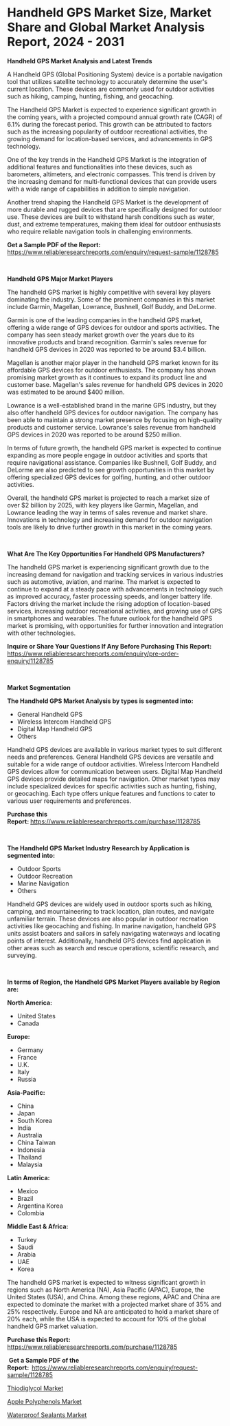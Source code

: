 <p><h1>Handheld GPS Market Size, Market Share and Global Market Analysis Report, 2024 - 2031</h1></p><p><strong>Handheld GPS Market Analysis and Latest Trends</strong></p>
<p><p>A Handheld GPS (Global Positioning System) device is a portable navigation tool that utilizes satellite technology to accurately determine the user's current location. These devices are commonly used for outdoor activities such as hiking, camping, hunting, fishing, and geocaching.</p><p>The Handheld GPS Market is expected to experience significant growth in the coming years, with a projected compound annual growth rate (CAGR) of 6.1% during the forecast period. This growth can be attributed to factors such as the increasing popularity of outdoor recreational activities, the growing demand for location-based services, and advancements in GPS technology.</p><p>One of the key trends in the Handheld GPS Market is the integration of additional features and functionalities into these devices, such as barometers, altimeters, and electronic compasses. This trend is driven by the increasing demand for multi-functional devices that can provide users with a wide range of capabilities in addition to simple navigation.</p><p>Another trend shaping the Handheld GPS Market is the development of more durable and rugged devices that are specifically designed for outdoor use. These devices are built to withstand harsh conditions such as water, dust, and extreme temperatures, making them ideal for outdoor enthusiasts who require reliable navigation tools in challenging environments.</p></p>
<p><strong>Get a Sample PDF of the Report:&nbsp;</strong> <a href="https://www.reliableresearchreports.com/enquiry/request-sample/1128785">https://www.reliableresearchreports.com/enquiry/request-sample/1128785</a></p>
<p>&nbsp;</p>
<p><strong>Handheld GPS Major Market Players</strong></p>
<p><p>The handheld GPS market is highly competitive with several key players dominating the industry. Some of the prominent companies in this market include Garmin, Magellan, Lowrance, Bushnell, Golf Buddy, and DeLorme.</p><p>Garmin is one of the leading companies in the handheld GPS market, offering a wide range of GPS devices for outdoor and sports activities. The company has seen steady market growth over the years due to its innovative products and brand recognition. Garmin's sales revenue for handheld GPS devices in 2020 was reported to be around $3.4 billion.</p><p>Magellan is another major player in the handheld GPS market known for its affordable GPS devices for outdoor enthusiasts. The company has shown promising market growth as it continues to expand its product line and customer base. Magellan's sales revenue for handheld GPS devices in 2020 was estimated to be around $400 million.</p><p>Lowrance is a well-established brand in the marine GPS industry, but they also offer handheld GPS devices for outdoor navigation. The company has been able to maintain a strong market presence by focusing on high-quality products and customer service. Lowrance's sales revenue from handheld GPS devices in 2020 was reported to be around $250 million.</p><p>In terms of future growth, the handheld GPS market is expected to continue expanding as more people engage in outdoor activities and sports that require navigational assistance. Companies like Bushnell, Golf Buddy, and DeLorme are also predicted to see growth opportunities in this market by offering specialized GPS devices for golfing, hunting, and other outdoor activities.</p><p>Overall, the handheld GPS market is projected to reach a market size of over $2 billion by 2025, with key players like Garmin, Magellan, and Lowrance leading the way in terms of sales revenue and market share. Innovations in technology and increasing demand for outdoor navigation tools are likely to drive further growth in this market in the coming years.</p></p>
<p>&nbsp;</p>
<p><strong>What Are The Key Opportunities For Handheld GPS Manufacturers?</strong></p>
<p><p>The handheld GPS market is experiencing significant growth due to the increasing demand for navigation and tracking services in various industries such as automotive, aviation, and marine. The market is expected to continue to expand at a steady pace with advancements in technology such as improved accuracy, faster processing speeds, and longer battery life. Factors driving the market include the rising adoption of location-based services, increasing outdoor recreational activities, and growing use of GPS in smartphones and wearables. The future outlook for the handheld GPS market is promising, with opportunities for further innovation and integration with other technologies.</p></p>
<p><strong>Inquire or Share Your Questions If Any Before Purchasing This Report:</strong> <a href="https://www.reliableresearchreports.com/enquiry/pre-order-enquiry/1128785">https://www.reliableresearchreports.com/enquiry/pre-order-enquiry/1128785</a></p>
<p>&nbsp;</p>
<p><strong>Market Segmentation</strong></p>
<p><strong>The Handheld GPS Market Analysis by types is segmented into:</strong></p>
<p><ul><li>General Handheld GPS</li><li>Wireless Intercom Handheld GPS</li><li>Digital Map Handheld GPS</li><li>Others</li></ul></p>
<p><p>Handheld GPS devices are available in various market types to suit different needs and preferences. General Handheld GPS devices are versatile and suitable for a wide range of outdoor activities. Wireless Intercom Handheld GPS devices allow for communication between users. Digital Map Handheld GPS devices provide detailed maps for navigation. Other market types may include specialized devices for specific activities such as hunting, fishing, or geocaching. Each type offers unique features and functions to cater to various user requirements and preferences.</p></p>
<p><strong>Purchase this Report:&nbsp;</strong><a href="https://www.reliableresearchreports.com/purchase/1128785">https://www.reliableresearchreports.com/purchase/1128785</a></p>
<p>&nbsp;</p>
<p><strong>The Handheld GPS Market Industry Research by Application is segmented into:</strong></p>
<p><ul><li>Outdoor Sports</li><li>Outdoor Recreation</li><li>Marine Navigation</li><li>Others</li></ul></p>
<p><p>Handheld GPS devices are widely used in outdoor sports such as hiking, camping, and mountaineering to track location, plan routes, and navigate unfamiliar terrain. These devices are also popular in outdoor recreation activities like geocaching and fishing. In marine navigation, handheld GPS units assist boaters and sailors in safely navigating waterways and locating points of interest. Additionally, handheld GPS devices find application in other areas such as search and rescue operations, scientific research, and surveying.</p></p>
<p>&nbsp;</p>
<p><strong>In terms of Region, the Handheld GPS Market Players available by Region are:</strong></p>
<p>
    <p> <strong> North America: </strong>
        <ul>
            <li>United States</li>
            <li>Canada</li>
        </ul>
        </p> 
    <p> <strong> Europe: </strong>
        <ul>
            <li>Germany</li>
            <li>France</li>
            <li>U.K.</li>
            <li>Italy</li>
            <li>Russia</li>
        </ul>
        </p> 
    <p> <strong> Asia-Pacific: </strong>
        <ul>
            <li>China</li>
            <li>Japan</li>
            <li>South Korea</li>
            <li>India</li>
            <li>Australia</li>
            <li>China Taiwan</li>
            <li>Indonesia</li>
            <li>Thailand</li>
            <li>Malaysia</li>
        </ul>
        </p> 
    <p> <strong> Latin America: </strong>
        <ul>
            <li>Mexico</li>
            <li>Brazil</li>
            <li>Argentina Korea</li>
            <li>Colombia</li>
        </ul>
        </p> 
    <p> <strong> Middle East & Africa: </strong>
        <ul>
            <li>Turkey</li>
            <li>Saudi</li>
            <li>Arabia</li>
            <li>UAE</li>
            <li>Korea</li>
        </ul>
    </p>
    </p>
<p><p>The handheld GPS market is expected to witness significant growth in regions such as North America (NA), Asia Pacific (APAC), Europe, the United States (USA), and China. Among these regions, APAC and China are expected to dominate the market with a projected market share of 35% and 25% respectively. Europe and NA are anticipated to hold a market share of 20% each, while the USA is expected to account for 10% of the global handheld GPS market valuation.</p></p>
<p><strong>Purchase this Report: </strong><a href="https://www.reliableresearchreports.com/purchase/1128785">https://www.reliableresearchreports.com/purchase/1128785</a></p>
<p>&nbsp;<strong>Get a Sample PDF of the Report:&nbsp;&nbsp;</strong><a href="https://www.reliableresearchreports.com/enquiry/request-sample/1128785">https://www.reliableresearchreports.com/enquiry/request-sample/1128785</a></p>
<p><strong></strong></p>
<p><p><a href="https://unruly-ladybug-44b.notion.site/Thiodiglycol-Market-Size-Market-Trends-and-Growth-Outlook-forecasted-for-period-from-2024-to-2031-71af260ed7974de48291ca22171f914a">Thiodiglycol Market</a></p><p><a href="https://meowing-lemming-dd3.notion.site/Apple-Polyphenols-Market-Size-Evaluating-its-Market-Trends-Growth-and-Projections-2024-2031-a08638ab225841c8add3ef36f95420a4">Apple Polyphenols Market</a></p><p><a href="https://cute-banjo-8ca.notion.site/Waterproof-Sealants-Market-Size-Focuses-on-Market-Dynamics-In-Depth-Analysis-and-Future-Projections-bc99987d84404d959da815399f1fb503">Waterproof Sealants Market</a></p></p>